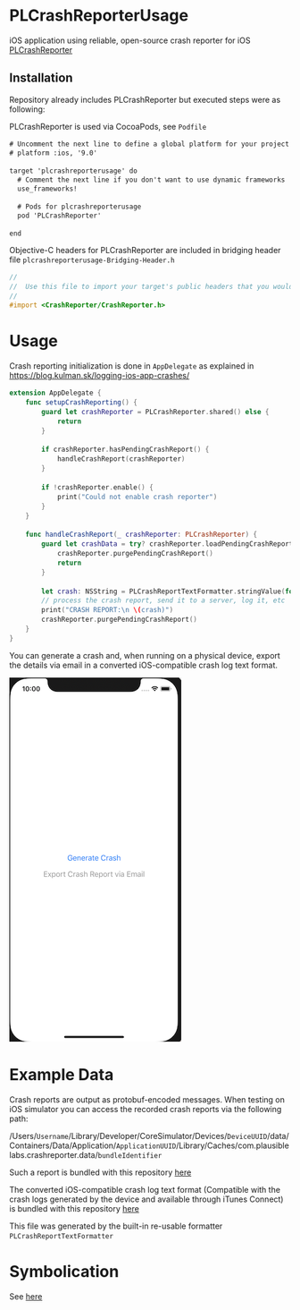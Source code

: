# PLCrashReporterUsage

iOS application using reliable, open-source crash reporter for iOS [PLCrashReporter](https://github.com/microsoft/plcrashreporter)

## Installation

Repository already includes PLCrashReporter but executed steps were as following:

PLCrashReporter is used via CocoaPods, see `Podfile`

```Pod
# Uncomment the next line to define a global platform for your project
# platform :ios, '9.0'

target 'plcrashreporterusage' do
  # Comment the next line if you don't want to use dynamic frameworks
  use_frameworks!

  # Pods for plcrashreporterusage
  pod 'PLCrashReporter'

end
```

Objective-C headers for PLCrashReporter are included in bridging header file `plcrashreporterusage-Bridging-Header.h`

```Objective-C
//
//  Use this file to import your target's public headers that you would like to expose to Swift.
//
#import <CrashReporter/CrashReporter.h>
```

# Usage

Crash reporting initialization is done in `AppDelegate` as explained in https://blog.kulman.sk/logging-ios-app-crashes/

```Swift
extension AppDelegate {
    func setupCrashReporting() {
        guard let crashReporter = PLCrashReporter.shared() else {
            return
        }

        if crashReporter.hasPendingCrashReport() {
            handleCrashReport(crashReporter)
        }

        if !crashReporter.enable() {
            print("Could not enable crash reporter")
        }
    }

    func handleCrashReport(_ crashReporter: PLCrashReporter) {
        guard let crashData = try? crashReporter.loadPendingCrashReportDataAndReturnError(), let report = try? PLCrashReport(data: crashData), !report.isKind(of: NSNull.classForCoder()) else {
            crashReporter.purgePendingCrashReport()
            return
        }

        let crash: NSString = PLCrashReportTextFormatter.stringValue(for: report, with: PLCrashReportTextFormatiOS)! as NSString
        // process the crash report, send it to a server, log it, etc
        print("CRASH REPORT:\n \(crash)")
        crashReporter.purgePendingCrashReport()
    }
}
```

You can generate a crash and, when running on a physical device, export the details via email in a converted iOS-compatible crash log text format.

![](appFeatures.png)

# Example Data

Crash reports are output as protobuf-encoded messages. When testing on iOS simulator you can access the recorded crash reports via the following path:

/Users/`Username`/Library/Developer/CoreSimulator/Devices/`DeviceUUID`/data/Containers/Data/Application/`ApplicationUUID`/Library/Caches/com.plausiblelabs.crashreporter.data/`bundleIdentifier`

Such a report is bundled with this repository [here](.exampleData/live_report.plcrash)

The converted iOS-compatible crash log text format (Compatible with the crash logs generated by the device and available through iTunes Connect) is bundled with this repository [here](.exampleData/testCrashByPLCrashReportTextFormatter_PLCrashReportTextFormatiOS.txt)

This file was generated by the built-in re-usable formatter `PLCrashReportTextFormatter`

# Symbolication

See [here](./symbolication)
